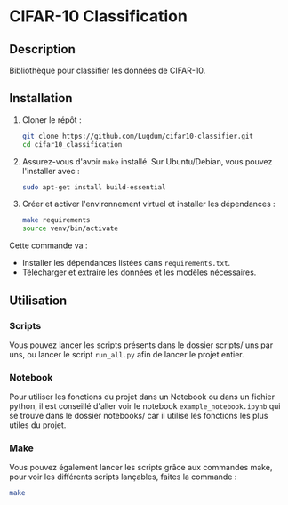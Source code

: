 # CIFAR-10 Classification

## Description

Bibliothèque pour classifier les données de CIFAR-10.

## Installation

1. Cloner le répôt :

    ```bash
    git clone https://github.com/Lugdum/cifar10-classifier.git
    cd cifar10_classification
    ```

2. Assurez-vous d'avoir `make` installé. Sur Ubuntu/Debian, vous pouvez l'installer avec :

    ```bash
    sudo apt-get install build-essential
    ```

3. Créer et activer l'environnement virtuel et installer les dépendances :

    ```bash
    make requirements
    source venv/bin/activate
    ```

Cette commande va :
- Installer les dépendances listées dans `requirements.txt`.
- Télécharger et extraire les données et les modèles nécessaires.

## Utilisation

### Scripts

Vous pouvez lancer les scripts présents dans le dossier scripts/ uns par uns, ou lancer le script `run_all.py` afin de lancer le projet entier.

### Notebook

Pour utiliser les fonctions du projet dans un Notebook ou dans un fichier python, il est conseillé d'aller voir le notebook `example_notebook.ipynb` qui se trouve dans le dossier notebooks/ car il utilise les fonctions les plus utiles du projet.

### Make

Vous pouvez également lancer les scripts grâce aux commandes make, pour voir les différents scripts lançables, faites la commande :

```bash
make
```

